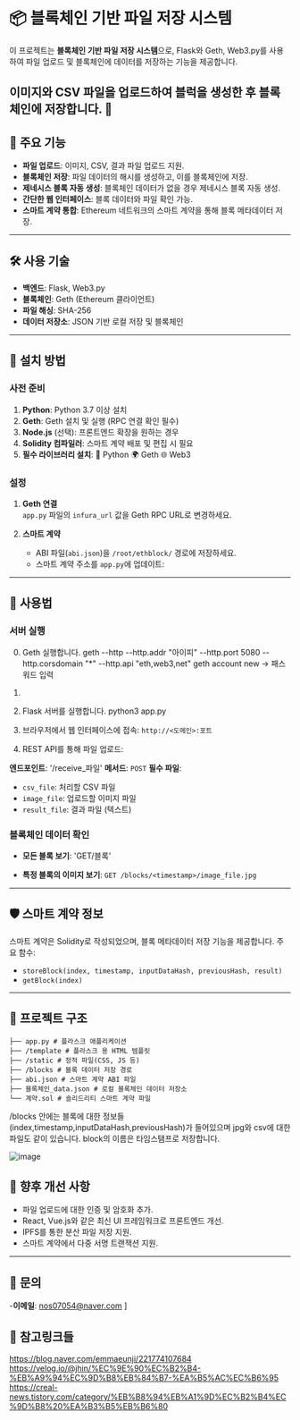 # 📦 블록체인 기반 파일 저장 시스템
이 프로젝트는 **블록체인 기반 파일 저장 시스템**으로, Flask와 Geth, Web3.py를 사용하여 파일 업로드 및 블록체인에 데이터를 저장하는 기능을 제공합니다. 

이미지와 CSV 파일을 업로드하여 블럭을 생성한 후 블록체인에 저장합니다. 🚀
---

## 🌟 주요 기능
- **파일 업로드**: 이미지, CSV, 결과 파일 업로드 지원.
- **블록체인 저장**: 파일 데이터의 해시를 생성하고, 이를 블록체인에 저장.
- **제네시스 블록 자동 생성**: 블록체인 데이터가 없을 경우 제네시스 블록 자동 생성.
- **간단한 웹 인터페이스**: 블록 데이터와 파일 확인 가능.
- **스마트 계약 통합**: Ethereum 네트워크의 스마트 계약을 통해 블록 메타데이터 저장.
---

## 🛠️ 사용 기술
- **백엔드**: Flask, Web3.py
- **블록체인**: Geth (Ethereum 클라이언트)
- **파일 해싱**: SHA-256
- **데이터 저장소**: JSON 기반 로컬 저장 및 블록체인

---

## 🚀 설치 방법

### 사전 준비

1. **Python**: Python 3.7 이상 설치
2. **Geth**: Geth 설치 및 실행 (RPC 연결 확인 필수)
3. **Node.js** (선택): 프론트엔드 확장을 원하는 경우
4. **Solidity 컴파일러**: 스마트 계약 배포 및 편집 시 필요
5. **필수 라이브러리 설치**:
    🐍 Python
    🌍 Geth
    🌐 Web3

### 설정

1. **Geth 연결**  
   `app.py` 파일의 `infura_url` 값을 Geth RPC URL로 변경하세요.

2. **스마트 계약** 
   - ABI 파일(`abi.json`)을 `/root/ethblock/` 경로에 저장하세요.
   - 스마트 계약 주소를 `app.py`에 업데이트:

---

## 📝 사용법

### 서버 실행
0. Geth 실행합니다.
geth --http --http.addr "아이피" --http.port 5080 --http.corsdomain "*" --http.api "eth,web3,net"
geth account new -> 패스워드 입력
1. 
2. Flask 서버를 실행합니다.
python3 app.py

3. 브라우저에서 웹 인터페이스에 접속: 
 `http://<도메인>:포트`

4. REST API를 통해 파일 업로드: 

 **엔드포인트**: '/receive_파일'
 **메서드**: `POST` 
 **필수 파일**:
 - `csv_file`: 처리할 CSV 파일
 - `image_file`: 업로드할 이미지 파일
 - `result_file`: 결과 파일 (텍스트)


### 블록체인 데이터 확인

- **모든 블록 보기**: 
 'GET/블록'

- **특정 블록의 이미지 보기**: 
  `GET /blocks/<timestamp>/image_file.jpg`

---

## 🛡️ 스마트 계약 정보

스마트 계약은 Solidity로 작성되었으며, 블록 메타데이터 저장 기능을 제공합니다. 
주요 함수:
- `storeBlock(index, timestamp, inputDataHash, previousHash, result)`
- `getBlock(index)`

---

## 📂 프로젝트 구조

```
├── app.py # 플라스크 애플리케이션
├── /template # 플라스크 용 HTML 템플릿
├── /static # 정적 파일(CSS, JS 등)
├── /blocks # 블록 데이터 저장 경로
├── abi.json # 스마트 계약 ABI 파일
├── 블록체인_data.json # 로컬 블록체인 데이터 저장소
└── 계약.sol # 솔리드리티 스마트 계약 파일
```

/blocks 안에는 블록에 대한 정보들(index,timestamp,inputDataHash,previousHash)가 들어있으며 jpg와 csv에 대한 파일도 같이 있습니다. block의 이름은 타임스탬프로 저장합니다.

![image](https://github.com/user-attachments/assets/1dd84585-a02e-4484-a1b6-e8ca5251476f)


## 🔮 향후 개선 사항

- 파일 업로드에 대한 인증 및 암호화 추가.
- React, Vue.js와 같은 최신 UI 프레임워크로 프론트엔드 개선.
- IPFS를 통한 분산 파일 저장 지원.
- 스마트 계약에서 다중 서명 트랜잭션 지원.

---


## 📧 문의
-**이메일**: nos07054@naver.com ] 

## 📧 참고링크들
https://blog.naver.com/emmaeunji/221774107684
https://velog.io/@jhin/%EC%9E%90%EC%B2%B4-%EB%A9%94%EC%9D%B8%EB%84%B7-%EA%B5%AC%EC%B6%95
https://creal-news.tistory.com/category/%EB%B8%94%EB%A1%9D%EC%B2%B4%EC%9D%B8%20%EA%B3%B5%EB%B6%80
